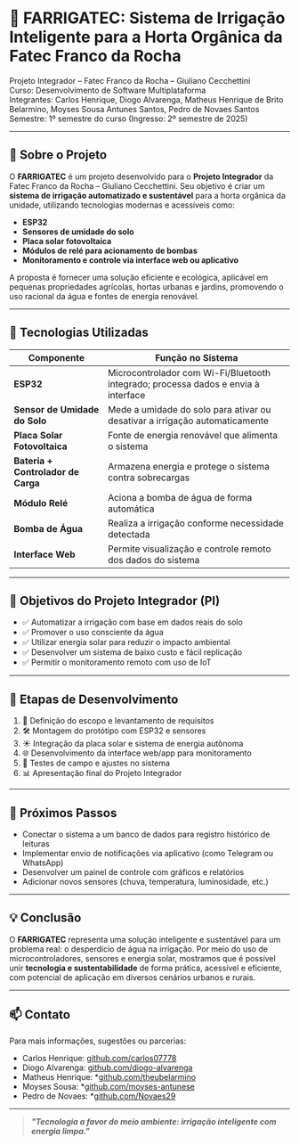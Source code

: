 # 🌱 FARRIGATEC: Sistema de Irrigação Inteligente para a Horta Orgânica da Fatec Franco da Rocha

Projeto Integrador – Fatec Franco da Rocha – Giuliano Cecchettini  
Curso: Desenvolvimento de Software Multiplataforma  
Integrantes: Carlos Henrique, Diogo Alvarenga, Matheus Henrique de Brito Belarmino, Moyses Sousa Antunes Santos, Pedro de Novaes Santos  
Semestre: 1º semestre do curso (Ingresso: 2º semestre de 2025)

---

## 📘 Sobre o Projeto

O **FARRIGATEC** é um projeto desenvolvido para o **Projeto Integrador** da Fatec Franco da Rocha – Giuliano Cecchettini. Seu objetivo é criar um **sistema de irrigação automatizado e sustentável** para a horta orgânica da unidade, utilizando tecnologias modernas e acessíveis como:

- **ESP32**
- **Sensores de umidade do solo**
- **Placa solar fotovoltaica**
- **Módulos de relé para acionamento de bombas**
- **Monitoramento e controle via interface web ou aplicativo**

A proposta é fornecer uma solução eficiente e ecológica, aplicável em pequenas propriedades agrícolas, hortas urbanas e jardins, promovendo o uso racional da água e fontes de energia renovável.

---

## 🔧 Tecnologias Utilizadas

| Componente                       | Função no Sistema                                                     |
|----------------------------------|------------------------------------------------------------------------|
| **ESP32**                        | Microcontrolador com Wi-Fi/Bluetooth integrado; processa dados e envia à interface |
| **Sensor de Umidade do Solo**   | Mede a umidade do solo para ativar ou desativar a irrigação automaticamente |
| **Placa Solar Fotovoltaica**     | Fonte de energia renovável que alimenta o sistema                     |
| **Bateria + Controlador de Carga** | Armazena energia e protege o sistema contra sobrecargas               |
| **Módulo Relé**                 | Aciona a bomba de água de forma automática                            |
| **Bomba de Água**               | Realiza a irrigação conforme necessidade detectada                     |
| **Interface Web**               | Permite visualização e controle remoto dos dados do sistema           |

---

## 🌿 Objetivos do Projeto Integrador (PI)

- ✅ Automatizar a irrigação com base em dados reais do solo  
- ✅ Promover o uso consciente da água  
- ✅ Utilizar energia solar para reduzir o impacto ambiental  
- ✅ Desenvolver um sistema de baixo custo e fácil replicação  
- ✅ Permitir o monitoramento remoto com uso de IoT  

---

## 🧪 Etapas de Desenvolvimento

1. 📌 Definição do escopo e levantamento de requisitos  
2. 🛠️ Montagem do protótipo com ESP32 e sensores  
3. ☀️ Integração da placa solar e sistema de energia autônoma  
4. 🌐 Desenvolvimento da interface web/app para monitoramento  
5. 🔁 Testes de campo e ajustes no sistema  
6. 📊 Apresentação final do Projeto Integrador  

---

## 🚀 Próximos Passos

- Conectar o sistema a um banco de dados para registro histórico de leituras  
- Implementar envio de notificações via aplicativo (como Telegram ou WhatsApp)  
- Desenvolver um painel de controle com gráficos e relatórios  
- Adicionar novos sensores (chuva, temperatura, luminosidade, etc.)

---

## 💡 Conclusão

O **FARRIGATEC** representa uma solução inteligente e sustentável para um problema real: o desperdício de água na irrigação. Por meio do uso de microcontroladores, sensores e energia solar, mostramos que é possível unir **tecnologia e sustentabilidade** de forma prática, acessível e eficiente, com potencial de aplicação em diversos cenários urbanos e rurais.

---

## 📫 Contato

Para mais informações, sugestões ou parcerias:

- Carlos Henrique: [github.com/carlos07778](https://github.com/carlos07778)  
- Diogo Alvarenga: [github.com/diogo-alvarenga](https://github.com/diogo-alvarenga)
- Matheus Henrique: *[github.com/theubelarmino](https://github.com/theubelarmino)  
- Moyses Sousa: *[github.com/moyses-antunese](https://github.com/moyses-antunese) 
- Pedro de Novaes: *[github.com/Novaes29](https://github.com/Novaes29)

---

> **_"Tecnologia a favor do meio ambiente: irrigação inteligente com energia limpa."_**



